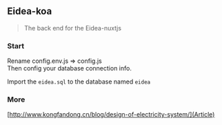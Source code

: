 ## Eidea-koa

> The back end for the Eidea-nuxtjs

### Start

Rename config.env.js => config.js  
Then config your database connection info.

Import the `eidea.sql` to the database named `eidea`

### More

[http://www.kongfandong.cn/blog/design-of-electricity-system/](Article)


